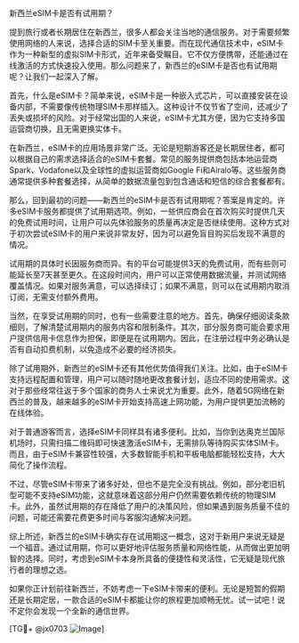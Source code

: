 新西兰eSIM卡是否有试用期？

提到旅行或者长期居住在新西兰，很多人都会关注当地的通信服务。对于需要频繁使用网络的人来说，选择合适的SIM卡至关重要。而在现代通信技术中，eSIM卡作为一种新型的虚拟SIM卡形式，近年来备受瞩目。它不仅方便携带，还能通过在线激活的方式快速投入使用。那么问题来了，新西兰的eSIM卡是否也有试用期呢？让我们一起深入了解。

首先，什么是eSIM卡？简单来说，eSIM卡是一种嵌入式芯片，可以直接安装在设备内部，不需要像传统物理SIM卡那样插入。这种设计不仅节省了空间，还减少了丢失或损坏的风险。对于经常出国的人来说，eSIM卡尤其方便，因为它支持多国运营商切换，且无需更换实体卡。

在新西兰，eSIM卡的应用场景非常广泛。无论是短期游客还是长期居住者，都可以根据自己的需求选择适合的eSIM卡套餐。常见的服务提供商包括本地运营商Spark、Vodafone以及全球性的虚拟运营商如Google Fi和Airalo等。这些服务商通常提供多种套餐选择，从简单的数据流量包到包含通话和短信的综合套餐都有。

那么，回到最初的问题——新西兰的eSIM卡是否有试用期呢？答案是肯定的。许多eSIM卡服务都提供了试用期选项。例如，一些供应商会在首次购买时提供几天的免费试用时间，让用户可以先体验服务的质量再决定是否继续使用。这种方式对于初次尝试eSIM卡的用户来说非常友好，因为可以避免盲目购买后发现不满意的情况。

试用期的具体时长因服务商而异。有的平台可能提供3天的免费试用，而有些则可能延长至7天甚至更久。在这段时间内，用户可以正常使用数据流量，并测试网络覆盖情况。如果对服务满意，可以选择续订；如果不满意，则可以在试用期内取消订阅，无需支付额外费用。

当然，在享受试用期的同时，也有一些需要注意的地方。首先，确保仔细阅读条款细则，了解清楚试用期内的服务内容和限制条件。其次，部分服务商可能会要求用户提供信用卡信息作为担保，即便是在试用期内。因此，在注册过程中务必确认是否有自动扣费机制，以免造成不必要的经济损失。

除了试用期外，新西兰的eSIM卡还有其他优势值得我们关注。比如，由于eSIM卡支持远程配置和管理，用户可以随时随地更改套餐计划，适应不同的使用需求。这对于那些经常往返于多个国家的商务人士来说尤为重要。此外，随着5G网络在新西兰的普及，越来越多的eSIM卡开始支持高速上网功能，为用户提供更加流畅的在线体验。

对于普通游客而言，选择eSIM卡同样具有诸多便利。比如，当你到达奥克兰国际机场时，只需扫描二维码即可快速激活eSIM卡，无需排队等待购买实体SIM卡。而且，由于eSIM卡兼容性较强，大多数智能手机和平板电脑都能轻松支持，大大简化了操作流程。

不过，尽管eSIM卡带来了诸多好处，但也不是完全没有挑战。例如，部分老旧机型可能不支持eSIM功能，这就意味着这部分用户仍然需要依赖传统的物理SIM卡。此外，虽然试用期的存在降低了用户的决策风险，但如果遇到服务质量不佳的问题，可能还需要花费更多时间与客服沟通解决问题。

综上所述，新西兰的eSIM卡确实存在试用期这一概念，这对于新用户来说无疑是一个福音。通过试用期，你可以更好地评估服务质量和网络性能，从而做出更加明智的选择。同时，考虑到eSIM卡本身所具备的便捷性和灵活性，它无疑是现代旅行者的理想之选。

如果你正计划前往新西兰，不妨考虑一下eSIM卡带来的便利。无论是短暂的假期还是长期定居，一款合适的eSIM卡都能让你的旅程更加顺畅无忧。试一试吧！说不定你会发现一个全新的通信世界。

[TG💪+ @jx0703 ![Image](https://github.com/user-attachments/assets/dbca1d08-cadb-493c-b0ec-ad6f7a83f270)]